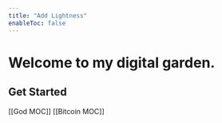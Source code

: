 ```yaml
---
title: "Add Lightness"
enableToc: false
---
```


# Welcome to my digital garden.

## Get Started

[[God MOC]]
[[Bitcoin MOC]]


